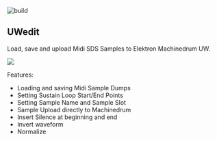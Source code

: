 ![build](https://github.com/eh2k/uwedit/workflows/build/badge.svg)

## UWedit

Load, save and upload Midi SDS Samples to Elektron Machinedrum UW.

[![](http://img.youtube.com/vi/4D9BrBJQetM/0.jpg)](http://www.youtube.com/watch?v=4D9BrBJQetM "")

Features:

* Loading and saving Midi Sample Dumps
* Setting Sustain Loop Start/End Points
* Setting Sample Name and Sample Slot
* Sample Upload directly to Machinedrum
* Insert Silence at beginning and end
* Invert waveform
* Normalize

<!--
Screenshots:

<img src='doc/Screenshot_linux.png' border='1' width='400'> 
<img src='doc/screenshot.png' border='1' width='400'> 
<img src='doc/screenshot_osx.png' border='1' width='400'>
-->
